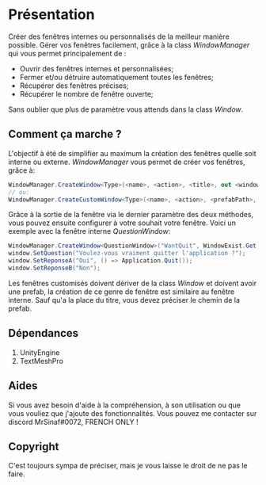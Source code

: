  # Présentation
Créer des fenêtres internes ou personnalisés de la meilleur manière possible.
Gérer vos fenêtres facilement, grâce à la class *WindowManager* qui vous permet principalement de :
* Ouvrir des fenêtres internes et personnalisées;
* Fermer et/ou détruire automatiquement toutes les fenêtres;
* Récupérer des fenêtres précises;
* Récupérer le nombre de fenêtre ouverte;

Sans oublier que plus de paramètre vous attends dans la class *Window*.
## Comment ça marche ?
L'objectif à été de simplifier au maximum la création des fenêtres quelle soit interne ou externe.
*WindowManager* vous permet de créer vos fenêtres, grâce à:
```csharp
WindowManager.CreateWindow<Type>(<name>, <action>, <title>, out <window>)
// ou:
WindowManager.CreateCustomWindow<Type>(<name>, <action>, <prefabPath>, out <window>)
```

Grâce à la sortie de la fenêtre via le dernier paramètre des deux méthodes, vous pouvez ensuite configurer à votre souhait votre fenêtre.
Voici un exemple avec la fenêtre interne *QuestionWindow*:
```csharp
WindowManager.CreateWindow<QuestionWindow>("WantQuit", WindowExist.Get, "Quitter l'application", out var window);
window.SetQuestion("Voulez-vous vraiment quitter l'application ?");
window.SetReponseA("Oui", () => Application.Quit());
window.SetReponseB("Non");
```

Les fenêtres customisés doivent dériver de la class *Window* et doivent avoir une prefab, la création de ce genre de fenêtre est similaire au fenêtre interne.
Sauf qu'a la place du titre, vous devez préciser le chemin de la prefab.

## Dépendances
1. UnityEngine
2. TextMeshPro

## Aides
Si vous avez besoin d'aide à la compréhension, à son utilisation ou que vous vouliez que j'ajoute des fonctionnalités.
Vous pouvez me contacter sur discord MrSinaf#0072, FRENCH ONLY !

## Copyright
C'est toujours sympa de préciser, mais je vous laisse le droit de ne pas le faire.
